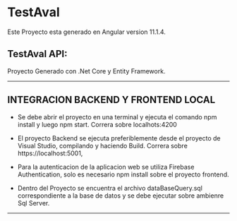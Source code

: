 # TestAval

Este Proyecto esta generado en Angular version 11.1.4.

## TestAval API:

Proyecto Generado con .Net Core y Entity Framework.

-------

## INTEGRACION BACKEND Y FRONTEND LOCAL 

* Se debe abrir el proyecto en una terminal y ejecuta el comando npm install y luego npm start. Correra sobre localhots:4200

* El proyecto Backend se ejecuta preferiblemente desde el proyecto de Visual Studio, compilando y haciendo Build.  Correra sobre  https://localhost:5001, 

* Para la autenticacion de la aplicacion web se utiliza Firebase Authentication, solo es necesario npm install sobre el proyecto frontend.

* Dentro del Proyecto se encuentra el archivo dataBaseQuery.sql correspondiente a la base de datos y se debe ejecutar sobre ambienre Sql Server.

----
